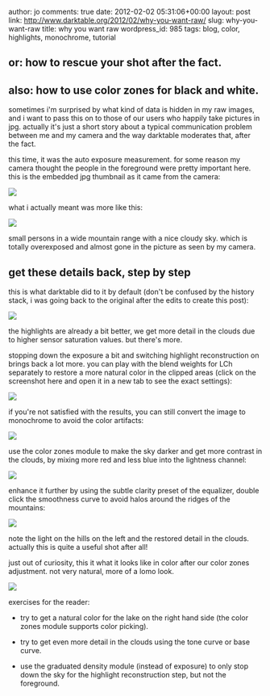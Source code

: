 author: jo
comments: true
date: 2012-02-02 05:31:06+00:00
layout: post
link: http://www.darktable.org/2012/02/why-you-want-raw/
slug: why-you-want-raw
title: why you want raw
wordpress_id: 985
tags: blog, color, highlights, monochrome, tutorial

## or: how to rescue your shot after the fact.




## also: how to use color zones for black and white.


sometimes i'm surprised by what kind of data is hidden in my raw images, and i want to pass this on to those of our users who happily take pictures in jpg. actually it's just a short story about a typical communication problem between me and my camera and the way darktable moderates that, after the fact.

this time, it was the auto exposure measurement. for some reason my camera thought the people in the foreground were pretty important here. this is the embedded jpg thumbnail as it came from the camera:

[![](http://www.darktable.org/wp-content/uploads/2012/01/00-from-cam-494x329.jpg)](http://www.darktable.org/2012/02/why-you-want-raw/00-from-cam/)

what i actually meant was more like this:

[![](http://www.darktable.org/wp-content/uploads/2012/02/00-output.jpg)](http://www.darktable.org/2012/02/why-you-want-raw/00-output/)

small persons in a wide mountain range with a nice cloudy sky. which is totally overexposed and almost gone in the picture as seen by my camera.


## get these details back, step by step


this is what darktable did to it by default (don't be confused by the history stack, i was going back to the original after the edits to create this post):

[![](http://www.darktable.org/wp-content/uploads/2012/01/01-original-494x277.jpg)](http://www.darktable.org/2012/02/why-you-want-raw/01-original/)

the highlights are already a bit better, we get more detail in the clouds due to higher sensor saturation values. but there's more.

stopping down the exposure a bit and switching highlight reconstruction on brings back a lot more. you can play with the blend weights for LCh separately to restore a more natural color in the clipped areas (click on the screenshot here and open it in a new tab to see the exact settings):

[![](http://www.darktable.org/wp-content/uploads/2012/01/02-highlights-494x277.jpg)](http://www.darktable.org/2012/02/why-you-want-raw/02-highlights/)



if you're not satisfied with the results, you can still convert the image to monochrome to avoid the color artifacts:

[![](http://www.darktable.org/wp-content/uploads/2012/01/03-monochrome-494x277.jpg)](http://www.darktable.org/2012/02/why-you-want-raw/03-monochrome/)



use the color zones module to make the sky darker and get more contrast in the clouds, by mixing more red and less blue into the lightness channel:

[![](http://www.darktable.org/wp-content/uploads/2012/01/04-color-zones-494x277.jpg)](http://www.darktable.org/2012/02/why-you-want-raw/04-color-zones/)



enhance it further by using the subtle clarity preset of the equalizer, double click the smoothness curve to avoid halos around the ridges of the mountains:

[![](http://www.darktable.org/wp-content/uploads/2012/01/05-final-494x277.jpg)](http://www.darktable.org/2012/02/why-you-want-raw/05-final/)

note the light on the hills on the left and the restored detail in the clouds. actually this is quite a useful shot after all!



just out of curiosity, this it what it looks like in color after our color zones adjustment. not very natural, more of a lomo look.

[![](http://www.darktable.org/wp-content/uploads/2012/01/06-in-color-494x277.jpg)](http://www.darktable.org/2012/02/why-you-want-raw/06-in-color/)



exercises for the reader:



	
  * try to get a natural color for the lake on the right hand side (the color zones module supports color picking).

	
  * try to get even more detail in the clouds using the tone curve or base curve.

	
  * use the graduated density module (instead of exposure) to only stop down the sky for the highlight reconstruction step, but not the foreground.



